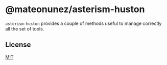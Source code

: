 # @mateonunez/asterism-huston

`asterism-huston` provides a couple of methods useful to manage correctly all the set of tools.

## License

[MIT](/LICENSE)
